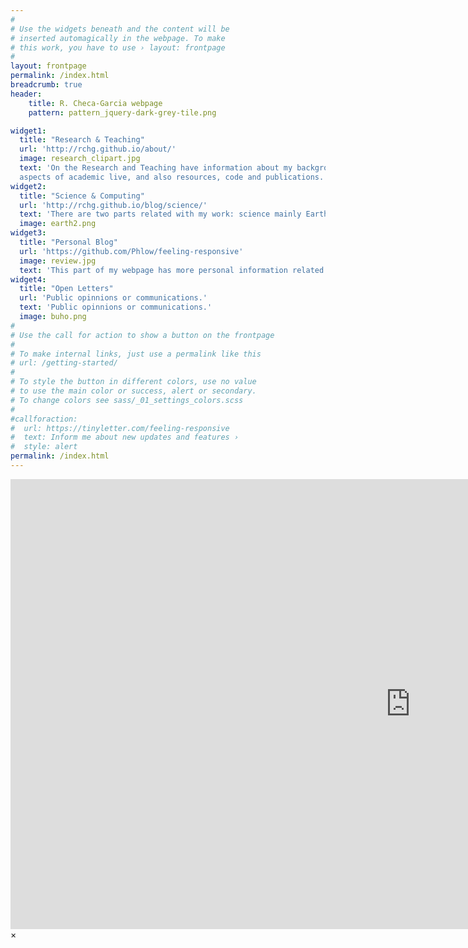 ```yaml
---
#
# Use the widgets beneath and the content will be
# inserted automagically in the webpage. To make
# this work, you have to use › layout: frontpage
#
layout: frontpage
permalink: /index.html
breadcrumb: true
header:
    title: R. Checa-Garcia webpage
    pattern: pattern_jquery-dark-grey-tile.png

widget1:
  title: "Research & Teaching"
  url: 'http://rchg.github.io/about/'
  image: research_clipart.jpg
  text: 'On the Research and Teaching have information about my background on both
  aspects of academic live, and also resources, code and publications.'
widget2:
  title: "Science & Computing"
  url: 'http://rchg.github.io/blog/science/'
  text: 'There are two parts related with my work: science mainly Earth Sciences and Computing because the main tool on my daily research involves simulations and models of the earth systems.'
  image: earth2.png
widget3:
  title: "Personal Blog"
  url: 'https://github.com/Phlow/feeling-responsive'
  image: review.jpg
  text: 'This part of my webpage has more personal information related with my hobbies, travels or interests: like sociology, environmental sciences, or social movements.'
widget4:
  title: "Open Letters"
  url: 'Public opinnions or communications.'
  text: 'Public opinnions or communications.'
  image: buho.png
#
# Use the call for action to show a button on the frontpage
#
# To make internal links, just use a permalink like this
# url: /getting-started/
#
# To style the button in different colors, use no value
# to use the main color or success, alert or secondary.
# To change colors see sass/_01_settings_colors.scss
#
#callforaction:
#  url: https://tinyletter.com/feeling-responsive
#  text: Inform me about new updates and features ›
#  style: alert
permalink: /index.html
---
```


<div id="videoModal" class="reveal-modal large" data-reveal="">
  <div class="flex-video widescreen vimeo" style="display: block;">
    <iframe width="1280" height="720" src="https://www.youtube.com/embed/3b5zCFSmVvU" frameborder="0" allowfullscreen></iframe>
  </div>
  <a class="close-reveal-modal">&#215;</a>
</div>

